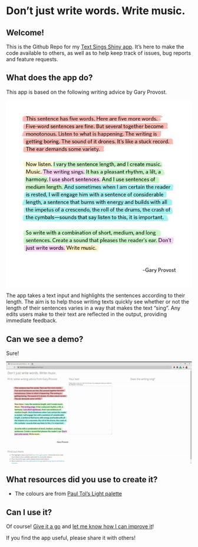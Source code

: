 Don’t just write words. Write music.
================

## Welcome!

This is the Github Repo for my [Text Sings Shiny
app](https://cararthompson.shinyapps.io/TextSings/). It’s here to make
the code available to others, as well as to help keep track of issues,
bug reports and feature requests.

## What does the app do?

This app is based on the following writing advice by Gary Provost.

<img src="www/provost.jpg" align="center"/>

The app takes a text input and highlights the sentences according to
their length. The aim is to help those writing texts quickly see whether
or not the length of their sentences varies in a way that makes the text
“sing”. Any edits users make to their text are reflected in the output,
providing immediate feedback.

## Can we see a demo?

Sure!

<img src="www/demo.gif" align="center"/>

## What resources did you use to create it?

-   The colours are from [Paul Tol’s Light
    palette](https://personal.sron.nl/~pault/#sec:qualitative)

## Can I use it?

Of course! [Give it a go](https://cararthompson.shinyapps.io/TextSings)
and [let me know how I can improve
it](https://github.com/cararthompson/TextSings/issues)!

If you find the app useful, please share it with others!
